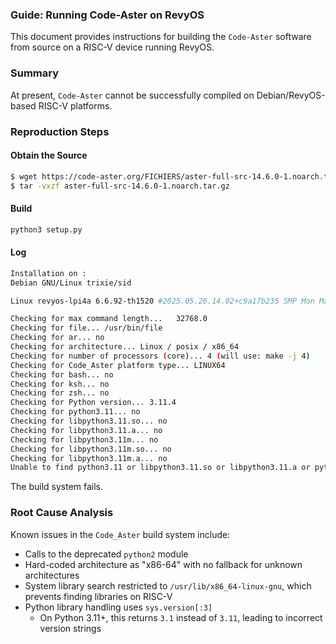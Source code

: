 ### **Guide: Running Code-Aster on RevyOS**

This document provides instructions for building the `Code-Aster` software from source on a RISC-V device running RevyOS.

### Summary

At present, `Code-Aster` cannot be successfully compiled on Debian/RevyOS-based RISC-V platforms.

### Reproduction Steps

#### Obtain the Source

```bash
$ wget https://code-aster.org/FICHIERS/aster-full-src-14.6.0-1.noarch.tar.gz
$ tar -vxzf aster-full-src-14.6.0-1.noarch.tar.gz
```

#### Build

```bash
python3 setup.py
```

#### Log

```bash
Installation on :
Debian GNU/Linux trixie/sid

Linux revyos-lpi4a 6.6.92-th1520 #2025.05.26.14.02+c9a17b235 SMP Mon May 26 14:22:33 UTC 2025 riscv64

Checking for max command length...   32768.0
Checking for file... /usr/bin/file
Checking for ar... no
Checking for architecture... Linux / posix / x86_64
Checking for number of processors (core)... 4 (will use: make -j 4)
Checking for Code_Aster platform type... LINUX64
Checking for bash... no
Checking for ksh... no
Checking for zsh... no
Checking for Python version... 3.11.4
Checking for python3.11... no
Checking for libpython3.11.so... no
Checking for libpython3.11.a... no
Checking for libpython3.11m... no
Checking for libpython3.11m.so... no
Checking for libpython3.11m.a... no
Unable to find python3.11 or libpython3.11.so or libpython3.11.a or python3.11m or libpython3.11m.so or libpython3.11m.a
```

The build system fails.

### Root Cause Analysis

Known issues in the `Code_Aster` build system include:

* Calls to the deprecated `python2` module
* Hard-coded architecture as "x86-64" with no fallback for unknown architectures
* System library search restricted to `/usr/lib/x86_64-linux-gnu`, which prevents finding libraries on RISC-V
* Python library handling uses `sys.version[:3]`
  * On Python 3.11+, this returns `3.1` instead of `3.11`, leading to incorrect version strings
